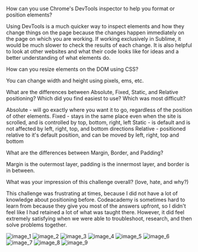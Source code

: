 How can you use Chrome's DevTools inspector to help you format or position elements?

Using DevTools is a much quicker way to inspect elements and how they change things on the page because the changes happen immediately on the page on which you are working. If working exclusively in Sublime, it would be much slower to check the results of each change. It is also helpful to look at other websites and what their code looks like for ideas and a better understanding of what elements do.

How can you resize elements on the DOM using CSS?

You can change width and height using pixels, ems, etc.

What are the differences between Absolute, Fixed, Static, and Relative positioning? Which did you find easiest to use? Which was most difficult?

Absolute - will go exactly where you want it to go, regardless of the position of other elements.
Fixed - stays in the same place even when the site is scrolled, and is controlled by top, bottom, right, left
Static - is default and is not affected by left, right, top, and bottom directions
Relative - positioned relative to it's default position, and can be moved by left, right, top and bottom

What are the differences between Margin, Border, and Padding?

Margin is the outermost layer, padding is the innermost layer, and border is in between.

What was your impression of this challenge overall? (love, hate, and why?)

This challenge was frustrating at times, because I did not have a lot of knowledge about positioning before. Codeacademy is sometimes hard to learn from because they give you most of the answers upfront, so I didn't feel like I had retained a lot of what was taught there. However, it did feel extremely satisfying when we were able to troubleshoot, research, and then solve problems together.

![image_1](/3.4.1.png)
![image_2](/imgs/3.4.2.png)
![image_3](/imgs/3.4.3.png)
![image_4](/imgs/3.4.4.png)
![image_5](/imgs/3.4.5.png)
![image_6](/imgs/3.4.6.png)
![image_7](/imgs/3.4.7.png)
![image_8](/imgs/3.4.8.png)
![image_9](/imgs/3.4.9.png)
